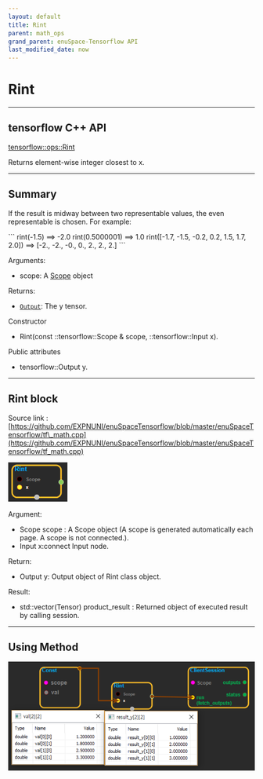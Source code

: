 ```yaml
--- 
layout: default 
title: Rint 
parent: math_ops 
grand_parent: enuSpace-Tensorflow API 
last_modified_date: now 
--- 
```


# Rint

---

## tensorflow C++ API

[tensorflow::ops::Rint](https://www.tensorflow.org/api_docs/cc/class/tensorflow/ops/rint)

Returns element-wise integer closest to x.

---

## Summary

If the result is midway between two representable values, the even representable is chosen. For example:

\`\`\` rint\(-1.5\) ==&gt; -2.0 rint\(0.5000001\) ==&gt; 1.0 rint\(\[-1.7, -1.5, -0.2, 0.2, 1.5, 1.7, 2.0\]\) ==&gt; \[-2., -2., -0., 0., 2., 2., 2.\] \`\`\`

Arguments:

* scope: A [Scope](https://www.tensorflow.org/api_docs/cc/class/tensorflow/scope.html#classtensorflow_1_1_scope) object

Returns:

* [`Output`](https://www.tensorflow.org/api_docs/cc/class/tensorflow/output.html#classtensorflow_1_1_output): The y tensor.

Constructor

* Rint\(const ::tensorflow::Scope & scope,  ::tensorflow::Input x\).

Public attributes

* tensorflow::Output y.

---

## Rint block

Source link : [https://github.com/EXPNUNI/enuSpaceTensorflow/blob/master/enuSpaceTensorflow/tf\_math.cpp](https://github.com/EXPNUNI/enuSpaceTensorflow/blob/master/enuSpaceTensorflow/tf_math.cpp)

![](./assets/math_Rint_Symbol.png)

Argument:

* Scope scope : A Scope object \(A scope is generated automatically each page. A scope is not connected.\).
* Input x:connect  Input node.

Return:

* Output y: Output object of Rint class object.

Result:

* std::vector\(Tensor\) product\_result : Returned object of executed result by calling session.

---

## Using Method

![](./assets/math_Rint_Method.png)

